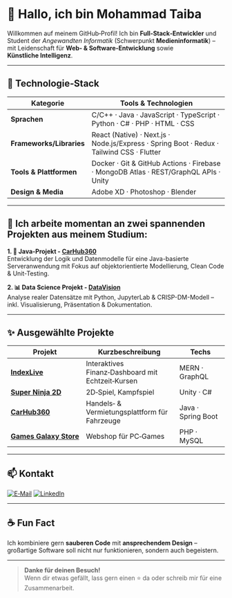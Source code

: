 # 👋 Hallo, ich bin Mohammad Taiba

Willkommen auf meinem GitHub‑Profil!
Ich bin **Full‑Stack‑Entwickler** und Student der *Angewandten Informatik* (Schwerpunkt **Medieninformatik**) – mit Leidenschaft für **Web‑ & Software‑Entwicklung** sowie **Künstliche Intelligenz**.

---

## 🚀 Technologie‑Stack

| Kategorie | Tools & Technologien | 
|-----------|--------------------- |
| **Sprachen** | C/C++ · Java · JavaScript · TypeScript · Python · C# · PHP · HTML · CSS |
| **Frameworks/Libraries** | React (Native) · Next.js · Node.js/Express · Spring Boot · Redux · Tailwind CSS · Flutter |
| **Tools & Plattformen** | Docker · Git & GitHub Actions · Firebase · MongoDB Atlas · REST/GraphQL APIs · Unity |
| **Design & Media** | Adobe XD · Photoshop · Blender |

---

## 🌟 Ich arbeite momentan an zwei spannenden Projekten aus meinem Studium:

**1. 🧠 Java-Projekt - [CarHub360](https://github.com/mohammadtaiba/carhub360)**  
   Entwicklung der Logik und Datenmodelle für eine Java-basierte Serveranwendung mit Fokus auf objektorientierte Modellierung, Clean Code & Unit-Testing.

**2. 📊 Data Science Projekt - [DataVision](https://github.com/mohammadtaiba/DataVision)**  
   Analyse realer Datensätze mit Python, JupyterLab & CRISP-DM-Modell – inkl. Visualisierung, Präsentation & Dokumentation.

---

## ✨ Ausgewählte Projekte

| Projekt | Kurzbeschreibung | Techs |
|---------|------------------|-------|
| **[IndexLive](https://github.com/mohammadtaiba/indexlive)** | Interaktives Finanz‑Dashboard mit Echtzeit‑Kursen | MERN · GraphQL |
| **[Super Ninja 2D](https://github.com/mohammadtaiba/super-ninja-2d)** | 2D‑Spiel, Kampfspiel | Unity · C# |
| **[CarHub360](https://github.com/mohammadtaiba/carhub360)** | Handels‑ & Vermietungsplattform für Fahrzeuge | Java · Spring Boot |
| **[Games Galaxy Store](https://github.com/mohammadtaiba/Games-galaxy-store)** | Webshop für PC‑Games | PHP · MySQL |

---

## 📫 Kontakt

[![E‑Mail](https://img.shields.io/badge/E--Mail-mohammadtaiba55%40gmail.com-informational?style=flat&logo=gmail)](mailto:mohammadtaiba55@gmail.com)
[![LinkedIn](https://img.shields.io/badge/LinkedIn-Profil-blue?logo=linkedin)](https://linkedin.com/in/mohammad-taiba-a30700323)

---

## ☕ Fun Fact

Ich kombiniere gern **sauberen Code** mit **ansprechendem Design** – großartige Software soll nicht nur funktionieren, sondern auch begeistern.

---

> **Danke für deinen Besuch!**  
> Wenn dir etwas gefällt, lass gern einen ⭐ da oder schreib mir für eine Zusammenarbeit.
